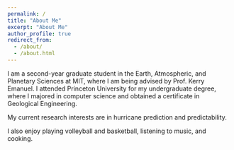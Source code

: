 ```yaml
---
permalink: /
title: "About Me"
excerpt: "About Me"
author_profile: true
redirect_from: 
  - /about/
  - /about.html
---
```


I am a second-year graduate student in the Earth, Atmospheric, and Planetary Sciences at MIT, where I am being advised by Prof. Kerry Emanuel. I attended Princeton University for my undergraduate degree, where I majored in computer science and obtained a certificate in Geological Engineering. 

My current research interests are in hurricane prediction and predictability.

I also enjoy playing volleyball and basketball, listening to music, and cooking.